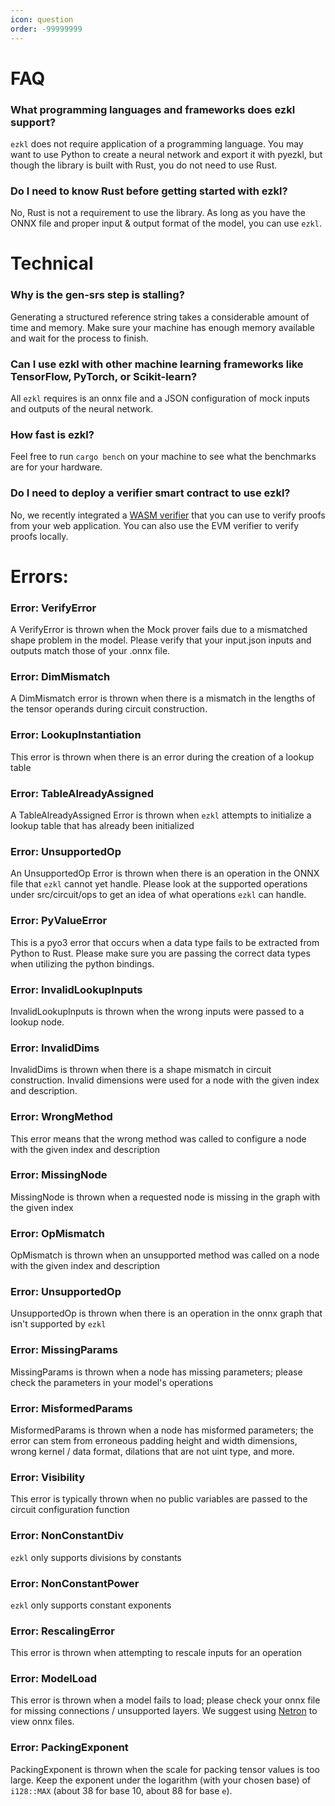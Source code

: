 ```yaml
---
icon: question
order: -99999999
---
```

# FAQ
### What programming languages and frameworks does ezkl support?
`ezkl` does not require application of a programming language. You may want to use Python to create a neural network and export it with pyezkl, but though the library is built with Rust, you do not need to use Rust. 

### Do I need to know Rust before getting started with ezkl?
No, Rust is not a requirement to use the library. As long as you have the ONNX file and proper input & output format of the model, you can use `ezkl`. 


# Technical
### Why is the gen-srs step is stalling?
Generating a structured reference string takes a considerable amount of time and memory. Make sure your machine has enough memory available and wait for the process to finish.

### Can I use ezkl with other machine learning frameworks like TensorFlow, PyTorch, or Scikit-learn?
All `ezkl` requires is an onnx file and a JSON configuration of mock inputs and outputs of the neural network.

### How fast is ezkl?
Feel free to run `cargo bench` on your machine to see what the benchmarks are for your hardware.

### Do I need to deploy a verifier smart contract to use ezkl?
No, we recently integrated a [WASM verifier](https://github.com/zkonduit/ezkl/pull/219) that you can use to verify proofs from your web application. You can also use the EVM verifier to verify proofs locally.

# Errors:
### Error: VerifyError
A VerifyError is thrown when the Mock prover fails due to a mismatched shape problem in the model. Please verify that your input.json inputs and outputs match those of your .onnx file. 

### Error: DimMismatch
A DimMismatch error is thrown when there is a mismatch in the lengths of the tensor operands during circuit construction. 
### Error: LookupInstantiation
This error is thrown when there is an error during the creation of a lookup table
### Error: TableAlreadyAssigned
A TableAlreadyAssigned Error is thrown when `ezkl` attempts to initialize a lookup table that has already been initialized
### Error: UnsupportedOp
An UnsupportedOp Error is thrown when there is an operation in the ONNX file that `ezkl` cannot yet handle. Please look at the supported operations under src/circuit/ops to get an idea of what operations `ezkl` can handle.
### Error: PyValueError
This is a pyo3 error that occurs when a data type fails to be extracted from Python to Rust. Please make sure you are passing the correct data types when utilizing the python bindings.
### Error: InvalidLookupInputs
InvalidLookupInputs is thrown when the wrong inputs were passed to a lookup node. 
### Error: InvalidDims
InvalidDims is thrown when there is a shape mismatch in circuit construction. Invalid dimensions were used for a node with the given index and description.
### Error: WrongMethod
This error means that the wrong method was called to configure a node with the given index and description
### Error: MissingNode
MissingNode is thrown when a requested node is missing in the graph with the given index
### Error: OpMismatch
OpMismatch is thrown when an unsupported method was called on a node with the given index and description
### Error: UnsupportedOp
UnsupportedOp is thrown when there is an operation in the onnx graph that isn't supported by `ezkl`
### Error: MissingParams
MissingParams is thrown when a node has missing parameters; please check the parameters in your model's operations
### Error: MisformedParams
MisformedParams is thrown when a node has misformed parameters; the error can stem from erroneous padding height and width dimensions, wrong kernel / data format, dilations that are not uint type, and more.
### Error: Visibility
This error is typically thrown when no public variables are passed to the circuit configuration function
### Error: NonConstantDiv
`ezkl` only supports divisions by constants
### Error: NonConstantPower
`ezkl` only supports constant exponents
### Error: RescalingError
This error is thrown when attempting to rescale inputs for an operation
### Error: ModelLoad
This error is thrown when a model fails to load; please check your onnx file for missing connections / unsupported layers. We suggest using [Netron](https://netron.app/) to view onnx files. 
### Error: PackingExponent
PackingExponent is thrown when the scale for packing tensor values is too large. Keep the exponent under the logarithm (with your chosen base) of `i128::MAX` (about 38 for base 10, about 88 for base `e`).












